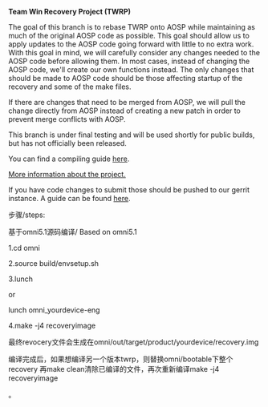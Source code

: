 **Team Win Recovery Project (TWRP)**

The goal of this branch is to rebase TWRP onto AOSP while maintaining as much of the original AOSP code as possible. This goal should allow us to apply updates to the AOSP code going forward with little to no extra work.  With this goal in mind, we will carefully consider any changes needed to the AOSP code before allowing them.  In most cases, instead of changing the AOSP code, we'll create our own functions instead.  The only changes that should be made to AOSP code should be those affecting startup of the recovery and some of the make files.

If there are changes that need to be merged from AOSP, we will pull the change directly from AOSP instead of creating a new patch in order to prevent merge conflicts with AOSP.

This branch is under final testing and will be used shortly for public builds, but has not officially been released.

You can find a compiling guide [here](http://forum.xda-developers.com/showthread.php?t=1943625 "Guide").

[More information about the project.](http://www.teamw.in/project/twrp2 "More Information")

If you have code changes to submit those should be pushed to our gerrit instance.  A guide can be found [here](http://teamw.in/twrp2-gerrit "Gerrit Guide").

步骤/steps:

基于omni5.1源码编译/ Based on omni5.1

1.cd omni

2.source build/envsetup.sh

3.lunch

or

lunch omni_yourdevice-eng

4.make -j4 recoveryimage

最终revocery文件会生成在omni/out/target/product/yourdevice/recovery.img

编译完成后，如果想编译另一个版本twrp，则替换omni/bootable下整个recovery
再make clean清除已编译的文件，再次重新编译make -j4 recoveryimage

。
